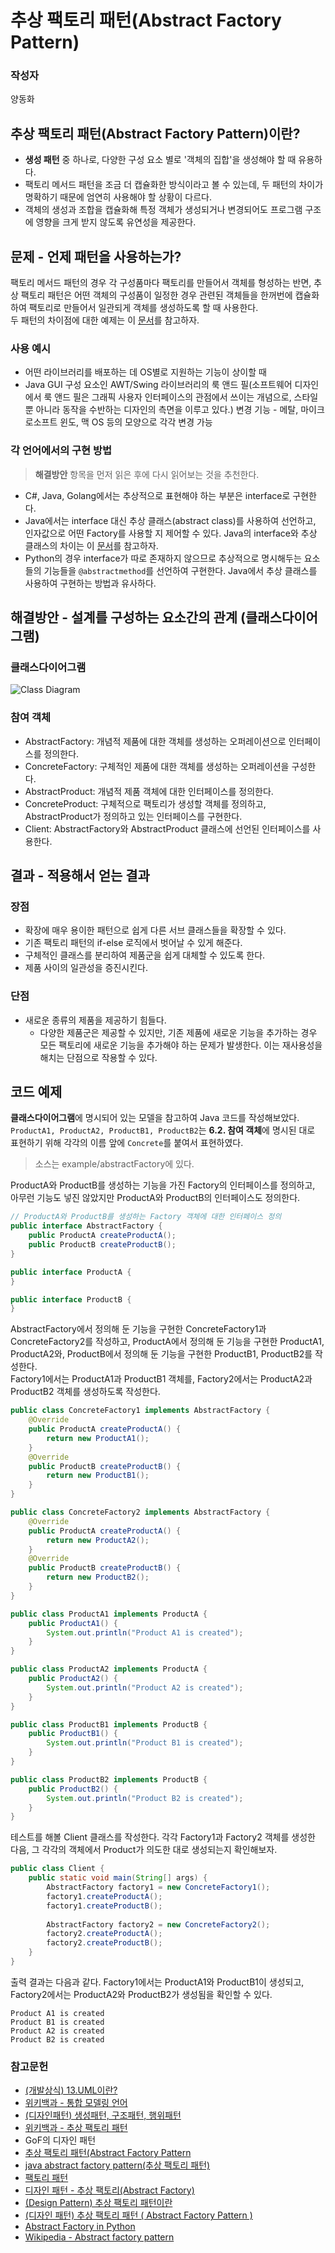 ﻿# 추상 팩토리 패턴(Abstract Factory Pattern)

### 작성자
양동화


## 추상 팩토리 패턴(Abstract Factory Pattern)이란?
- **생성 패턴** 중 하나로, 다양한 구성 요소 별로 '객체의 집합'을 생성해야 할 때 유용하다.
- 팩토리 메서드 패턴을 조금 더 캡슐화한 방식이라고 볼 수 있는데, 두 패턴의 차이가 명확하기 때문에 엄연히 사용해야 할 상황이 다르다.
- 객체의 생성과 조합을 캡슐화해 특정 객체가 생성되거나 변경되어도 프로그램 구조에 영향을 크게 받지 않도록 유연성을 제공한다.


## 문제 - 언제 패턴을 사용하는가?
팩토리 메서드 패턴의 경우 각 구성품마다 팩토리를 만들어서 객체를 형성하는 반면, 추상 팩토리 패턴은 어떤 객체의 구성품이 일정한 경우 관련된 객체들을 한꺼번에 캡슐화하여 팩토리로 만들어서 일관되게 객체를 생성하도록 할 때 사용한다.  
두 패턴의 차이점에 대한 예제는 이 [문서](https://victorydntmd.tistory.com/300)를 참고하자.

### 사용 예시
- 어떤 라이브러리를 배포하는 데 OS별로 지원하는 기능이 상이할 때
- Java GUI 구성 요소인 AWT/Swing 라이브러리의 룩 앤드 필(소프트웨어 디자인에서 룩 앤드 필은 그래픽 사용자 인터페이스의 관점에서 쓰이는 개념으로, 스타일뿐 아니라 동작을 수반하는 디자인의 측면을 이루고 있다.) 변경 기능 - 메탈, 마이크로소프트 윈도, 맥 OS 등의 모양으로 각각 변경 가능

### 각 언어에서의 구현 방법
> **해결방안** 항목을 먼저 읽은 후에 다시 읽어보는 것을 추천한다.

- C#, Java, Golang에서는 추상적으로 표현해야 하는 부분은 interface로 구현한다.
- Java에서는 interface 대신 추상 클래스(abstract class)를 사용하여 선언하고, 인자값으로 어떤 Factory를 사용할 지 제어할 수 있다. Java의 interface와 추상 클래스의 차이는 이 [문서](https://brunch.co.kr/@kd4/6)를 참고하자.
- Python의 경우 interface가 따로 존재하지 않으므로 추상적으로 명시해두는 요소들의 기능들을 `@abstractmethod`를 선언하여 구현한다. Java에서 추상 클래스를 사용하여 구현하는 방법과 유사하다.


## 해결방안 - 설계를 구성하는 요소간의 관계 (클래스다이어그램)
### 클래스다이어그램
![Class Diagram](./img/Abstract_factory_UML.svg)
### 참여 객체
- AbstractFactory: 개념적 제품에 대한 객체를 생성하는 오퍼레이션으로 인터페이스를 정의한다.
- ConcreteFactory: 구체적인 제품에 대한 객체를 생성하는 오퍼레이션을 구성한다.
- AbstractProduct: 개념적 제품 객체에 대한 인터페이스를 정의한다.
- ConcreteProduct: 구체적으로 팩토리가 생성할 객체를 정의하고, AbstractProduct가 정의하고 있는 인터페이스를 구현한다.
- Client: AbstractFactory와 AbstractProduct 클래스에 선언된 인터페이스를 사용한다.


## 결과 - 적용해서 얻는 결과
### 장점
- 확장에 매우 용이한 패턴으로 쉽게 다른 서브 클래스들을 확장할 수 있다.
- 기존 팩토리 패턴의 if-else 로직에서 벗어날 수 있게 해준다.
- 구체적인 클래스를 분리하여 제품군을 쉽게 대체할 수 있도록 한다.
- 제품 사이의 일관성을 증진시킨다.

### 단점
- 새로운 종류의 제품을 제공하기 힘들다.
   - 다양한 제품군은 제공할 수 있지만, 기존 제품에 새로운 기능을 추가하는 경우 모든 팩토리에 새로운 기능을 추가해야 하는 문제가 발생한다. 이는 재사용성을 해치는 단점으로 작용할 수 있다.


## 코드 예제
**클래스다이어그램**에 명시되어 있는 모델을 참고하여 Java 코드를 작성해보았다. `ProductA1, ProductA2, ProductB1, ProductB2`는 **6.2. 참여 객체**에 명시된 대로 표현하기 위해 각각의 이름 앞에 `Concrete`를 붙여서 표현하였다.
> 소스는 example/abstractFactory에 있다.

ProductA와 ProductB를 생성하는 기능을 가진 Factory의 인터페이스를 정의하고, 아무런 기능도 넣진 않았지만 ProductA와 ProductB의 인터페이스도 정의한다.

```java
// ProductA와 ProductB를 생성하는 Factory 객체에 대한 인터페이스 정의
public interface AbstractFactory {
	public ProductA createProductA();
	public ProductB createProductB();
}
```

```java
public interface ProductA {
}
```

```java
public interface ProductB {
}
```
AbstractFactory에서 정의해 둔 기능을 구현한 ConcreteFactory1과 ConcreteFactory2를 작성하고, ProductA에서 정의해 둔 기능을 구현한 ProductA1, ProductA2와, ProductB에서 정의해 둔 기능을 구현한 ProductB1, ProductB2를 작성한다.  
Factory1에서는 ProductA1과 ProductB1 객체를, Factory2에서는 ProductA2과 ProductB2 객체를 생성하도록 작성한다.

```java
public class ConcreteFactory1 implements AbstractFactory {
	@Override
	public ProductA createProductA() {
		return new ProductA1();
	}
	@Override
	public ProductB createProductB() {
		return new ProductB1();
	}
}
```

```java
public class ConcreteFactory2 implements AbstractFactory {
	@Override
	public ProductA createProductA() {
		return new ProductA2();
	}
	@Override
	public ProductB createProductB() {
		return new ProductB2();
	}
}
```

```java
public class ProductA1 implements ProductA {
	public ProductA1() {
		System.out.println("Product A1 is created");
	}
}
```

```java
public class ProductA2 implements ProductA {
	public ProductA2() {
		System.out.println("Product A2 is created");
	}
}
```

```java
public class ProductB1 implements ProductB {
	public ProductB1() {
		System.out.println("Product B1 is created");
	}
}
```

```java
public class ProductB2 implements ProductB {
	public ProductB2() {
		System.out.println("Product B2 is created");
	}
}
```

테스트를 해볼 Client 클래스를 작성한다. 각각 Factory1과 Factory2 객체를 생성한 다음, 그 각각의 객체에서 Product가 의도한 대로 생성되는지 확인해보자.

```java
public class Client {
	public static void main(String[] args) {
		AbstractFactory factory1 = new ConcreteFactory1();
		factory1.createProductA();
		factory1.createProductB();
		
		AbstractFactory factory2 = new ConcreteFactory2();
		factory2.createProductA();
		factory2.createProductB();
	}
}
```

출력 결과는 다음과 같다. Factory1에서는 ProductA1와 ProductB1이 생성되고, Factory2에서는 ProductA2와 ProductB2가 생성됨을 확인할 수 있다.

```
Product A1 is created
Product B1 is created
Product A2 is created
Product B2 is created
```


### 참고문헌
- [(개발상식) 13.UML이란?](https://asfirstalways.tistory.com/95)
- [위키백과 - 통합 모델링 언어](https://ko.wikipedia.org/wiki/%ED%86%B5%ED%95%A9_%EB%AA%A8%EB%8D%B8%EB%A7%81_%EC%96%B8%EC%96%B4)
- [(디자인패턴) 생성패턴, 구조패턴, 행위패턴](https://blog.naver.com/PostView.nhn?blogId=jvioonpe&logNo=220227413391&proxyReferer=https%3A%2F%2Fwww.google.com%2F)
- [위키백과 - 추상 팩토리 패턴](https://ko.wikipedia.org/wiki/%EC%B6%94%EC%83%81_%ED%8C%A9%ED%86%A0%EB%A6%AC_%ED%8C%A8%ED%84%B4)
- GoF의 디자인 패턴
- [추상 팩토리 패턴(Abstract Factory Pattern](https://jdm.kr/blog/192)
- [java abstract factory pattern(추상 팩토리 패턴)](https://blog.seotory.com/post/2016/08/java-abstract-factory-pattern)
- [팩토리 패턴](https://boomsprogramming.tistory.com/entry/팩토리-패턴factory-pattern)
- [디자인 패턴 - 추상 팩토리(Abstract Factory)](https://yukariko.github.io/designpattern/2016/08/19/abstract-factory.html)
- [(Design Pattern) 추상 팩토리 패턴이란](https://gmlwjd9405.github.io/2018/08/08/abstract-factory-pattern.html)
- [(디자인 패턴) 추상 팩토리 패턴 ( Abstract Factory Pattern )](https://victorydntmd.tistory.com/300)
- [Abstract Factory in Python](https://sourcemaking.com/design_patterns/abstract_factory/python/1)
- [Wikipedia - Abstract factory pattern](https://en.wikipedia.org/wiki/Abstract_factory_pattern)
